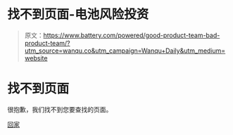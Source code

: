 # 找不到页面-电池风险投资

> 原文：<https://www.battery.com/powered/good-product-team-bad-product-team/?utm_source=wanqu.co&utm_campaign=Wanqu+Daily&utm_medium=website>

# 找不到页面

很抱歉，我们找不到您要查找的页面。

 [回家](https://www.battery.com)